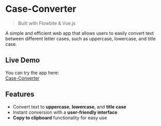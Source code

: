 # Case-Converter
> Built with Flowbite & Vue.js

A simple and efficient web app that allows users to easily convert text between different letter cases, such as uppercase, lowercase, and title case.

## Live Demo
You can try the app here:  
[Case-Converter](https://starkverma111.github.io/Case-Converter/)

## Features
- Convert text to **uppercase**, **lowercase**, and **title case**
- Instant conversion with a **user-friendly interface**
- **Copy to clipboard** functionality for easy use

